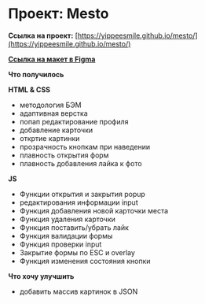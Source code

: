 # Проект: Mesto

**Ссылка на проект:**
[https://yippeesmile.github.io/mesto/](https://yippeesmile.github.io/mesto/) 

**[Ссылка на макет в Figma](https://www.figma.com/file/kRVLKwYG3d1HGLvh7JFWRT/JavaScript.-Sprint-6?node-id=0%3A1)**

**Что получилось**

**HTML & CSS**
* методология БЭМ
* адаптивная верстка 
* попап редактирование профиля
* добавление карточки 
* откртие картинки
* прозрачность кнопкам при наведении
* плавность открытия форм
* плавность добавления лайка к фото

**JS**
* Функции открытия и закрытия popup
* редактирования информации input
* Функция добавления новой карточки места
* Функция удаления карточки
* Функция поставить/убрать лайк
* Функция валидации формы
* Функция проверки input
* Закрытие формы по ESC и overlay
* Функция изменения состояния кнопки

**Что хочу улучшить**

* добавить массив картинок в JSON


